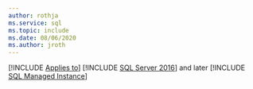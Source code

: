 ```yaml
---
author: rothja
ms.service: sql
ms.topic: include
ms.date: 08/06/2020
ms.author: jroth
---
```


[!INCLUDE [Applies to](../../includes/applies-md.md)] [!INCLUDE [SQL Server 2016](_ss2016.md)] and later [!INCLUDE [SQL Managed Instance](../../includes/applies-to-version/_asdbmi.md)] 